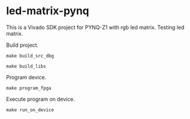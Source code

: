 # led-matrix-pynq

This is a Vivado SDK project for PYNQ-Z1 with rgb led matrix. Testing led matrix.

Build project.

```make build_src_dbg```

```make build_libs```

Program device.

```make program_fpga```

Execute program on device.

```make run_on_device```

